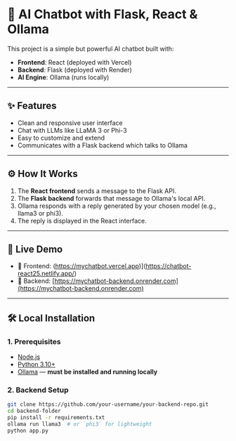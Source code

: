 # 🤖 AI Chatbot with Flask, React & Ollama

This project is a simple but powerful AI chatbot built with:
- **Frontend**: React (deployed with Vercel)
- **Backend**: Flask (deployed with Render)
- **AI Engine**: Ollama (runs locally)

---

## ✨ Features

- Clean and responsive user interface
- Chat with LLMs like LLaMA 3 or Phi-3
- Easy to customize and extend
- Communicates with a Flask backend which talks to Ollama

---

## ⚙️ How It Works

1. The **React frontend** sends a message to the Flask API.
2. The **Flask backend** forwards that message to Ollama's local API.
3. Ollama responds with a reply generated by your chosen model (e.g., llama3 or phi3).
4. The reply is displayed in the React interface.

---

## 🚀 Live Demo

- 🔗 Frontend: (https://mychatbot.vercel.app)](https://chatbot-react25.netlify.app/)
- 🔗 Backend: [https://mychatbot-backend.onrender.com](https://mychatbot-backend.onrender.com)

---

## 🛠️ Local Installation

### 1. Prerequisites

- [Node.js](https://nodejs.org/)
- [Python 3.10+](https://www.python.org/)
- [Ollama](https://ollama.com/) — **must be installed and running locally**

### 2. Backend Setup

```bash
git clone https://github.com/your-username/your-backend-repo.git
cd backend-folder
pip install -r requirements.txt
ollama run llama3  # or `phi3` for lightweight
python app.py
